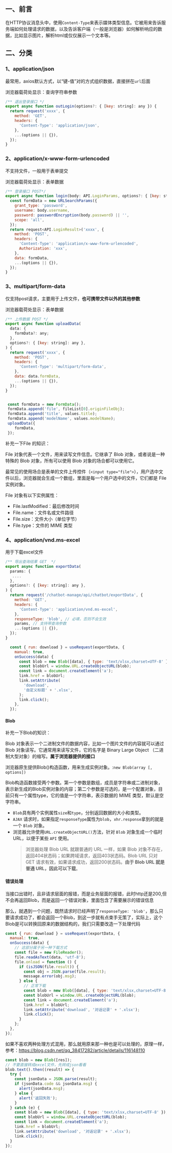 ## 一、前言

在HTTP协议消息头中，使用`Content-Type`来表示媒体类型信息。它被用来告诉服务端如何处理请求的数据，以及告诉客户端（一般是浏览器）如何解析响应的数据，比如显示图片，解析html或仅仅展示一个文本等。

## 二、分类

### 1、application/json

最常用，axios默认方式，以“键-值”对的方式组织数据，直接拼在`url`后面

浏览器载荷处显示：查询字符串参数

```js
/** 退出登录接口 */
export async function outLogin(options?: { [key: string]: any }) {
  return request('xxxx', {
    method: 'GET',
    headers: {
      'Content-Type': 'application/json',
    },
    ...(options || {}),
  });
}
```

### 2、application/x-www-form-urlencoded

不支持文件，一般用于表单提交

浏览器载荷处显示：表单数据

```js
/** 登录接口 POST*/
export async function login(body: API.LoginParams, options?: { [key: string]: any }) {
  const formData = new URLSearchParams({
    grant_type: 'password',
    username: body.username,
    password: passwordEncryption(body.password) || '',
    scope: 'all',
  });
  return request<API.LoginResult>('xxxx', {
    method: 'POST',
    headers: {
      'Content-Type': 'application/x-www-form-urlencoded',
      Authorization: 'xxx',
    },
    data: formData,
    ...(options || {}),
  });
}
```

### 3、multipart/form-data

仅支持post请求，主要用于上传文件，**也可携带文件以外的其他参数**

浏览器载荷处显示：表单数据

```js
/** 上传数据 POST */
export async function uploadData(
  data: {
    formData?: any;
  },
  options?: { [key: string]: any },
) {
  return request('xxxx', {
    method: 'POST',
    headers: {
      'Content-Type': 'multipart/form-data',
    },
    data: data.formData,
    ...(options || {}),
  });
}


 const formData = new FormData();
 formData.append('file', fileList[0].originFileObj);
 formData.append('title', values.title);
 formData.append('modelName', values.modelName);
 uploadData({
    formData,
 });
```

补充一下File 的知识：

File 对象代表一个文件，用来读写文件信息。它继承了 Blob 对象，或者说是一种特殊的 Blob 对象，所有可以使用 Blob 对象的场合都可以使用它。

最常见的使用场合是表单的文件上传控件（`<input type="file">`），用户选中文件以后，浏览器就会生成一个数组，里面是每一个用户选中的文件，它们都是 File 实例对象。

File 对象有以下实例属性：

- File.lastModified：最后修改时间
- File.name：文件名或文件路径
- File.size：文件大小（单位字节）
- File.type：文件的 MIME 类型

### 4、application/vnd.ms-excel

用于下载excel文件

```js
/** 导出查询结果 GET  */
export async function exportData(
  params: {
   ....
  },
  options?: { [key: string]: any },
) {
  return request('/chatbot-manage/api/chatbot/exportData', {
    method: 'GET',
    headers: {
      'Content-Type': 'application/vnd.ms-excel',
    },
    responseType: 'blob', // 必填，否则不会生效
    params, // 支持带查询参数
    ...(options || {}),
  });
}

  const { run: download } = useRequest(exportData, {
    manual: true,
    onSuccess(data) {
      const blob = new Blob([data], { type: 'text/xlsx,charset=UTF-8' });
      const blobUrl = window.URL.createObjectURL(blob);
      const link = document.createElement('a');
      link.href = blobUrl;
      link.setAttribute(
        'download',
        '自定义标题' + '.xlsx',
      );
      link.click();
    },
  });
```

#### Blob

补充一下Blob的知识：

Blob 对象表示一个二进制文件的数据内容，比如一个图片文件的内容就可以通过 Blob 对象读写。它通常用来读写文件，它的名字是 Binary Large Object （二进制大型对象）的缩写。**属于浏览器提供的接口**

浏览器原生提供Blob()构造函数，用来生成实例对象。:`new Blob(array [, options])`

Blob构造函数接受两个参数。第一个参数是数组，成员是字符串或二进制对象，表示新生成的Blob实例对象的内容；第二个参数是可选的，是一个配置对象，目前只有一个属性type，它的值是一个字符串，表示数据的 MIME 类型，默认是空字符串。

- `Blob`具有两个实例属性`size`和`type`，分别返回数据的大小和类型。
- `AJAX` 请求时，如果指定`responseType`属性为`blob`，`xhr.response`拿到的就是一个 `Blob` 对象。
- 浏览器允许使用`URL.createObjectURL()`方法，针对 `Blob` 对象生成一个临时 URL，以便于某些 `API` 使用。
  > 浏览器处理 Blob URL 就跟普通的 URL 一样，如果 Blob 对象不存在，返回404状态码；如果跨域请求，返回403状态码。Blob URL 只对 GET 请求有效，如果请求成功，返回200状态码。**由于 Blob URL 就是普通 URL，因此可以下载**。

#### 错误处理

当接口出错时，且非请求层面的报错，而是业务层面的报错，此时http还是200,但不会再返回Blob，而是返回一个错误对象，里面包含了需要展示的错误信息

那么，就遇到一个问题，既然请求时已经声明了`responseType: 'blob'`，那么只要请求成功了，都会返回一个Blob，到这一步就有点束手无策了，实际上，这个Blob是可以转换回原来的数据结构的，我们只需要改造一下处理代码

```js
const { run: download } = useRequest(exportData, {
  manual: true,
  onSuccess(data) {
    // 这部分属于另一种下载方式
    const file = new FileReader();
    file.readAsText(data, 'utf-8');
    file.onload = function () {
      if (isJSON(file.result)) {
        const obj = JSON.parse(file.result);
        message.error(obj.msg);
      } else {
        // 正常下载
        const blob = new Blob([data], { type: 'text/xlsx,charset=UTF-8' });
        const blobUrl = window.URL.createObjectURL(blob);
        const link = document.createElement('a');
        link.href = blobUrl;
        link.setAttribute('download', '对话记录' + '.xlsx');
        link.click();
      }
    };
  },
});
```

如果不喜欢两种处理方式混用，那么就用原来那一种也是可以处理的，原理一样，参考：<https://blog.csdn.net/qq_38417282/article/details/116148110>

```js
const blob = new Blob([res]);
// 不要直接转成excel文件，先转成json看看
blob.text().then((result) => {
  try {
    const jsonData = JSON.parse(result);
    if (jsonData.code && jsonData.msg) {
      alert(jsonData.msg);
    } else {
      alert('返回失败');
    }
  } catch (e) {
    const blob = new Blob([data], { type: 'text/xlsx,charset=UTF-8' });
    const blobUrl = window.URL.createObjectURL(blob);
    const link = document.createElement('a');
    link.href = blobUrl;
    link.setAttribute('download', '对话记录' + '.xlsx');
    link.click();
  }
});
```
